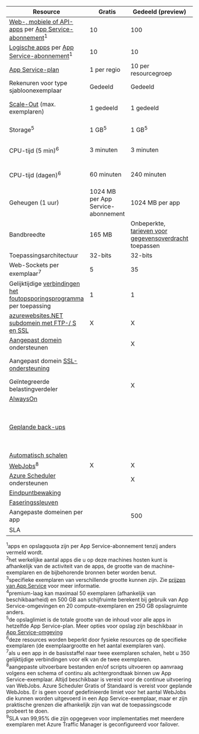 | Resource | Gratis | Gedeeld (preview) | Basic | Standard | Premium </th> |
| --- | --- | --- | --- | --- | --- |
| [Web-, mobiele of API-apps](https://azure.microsoft.com/services/app-service/) per [App Service-abonnement](../articles/app-service/azure-web-sites-web-hosting-plans-in-depth-overview.md)<sup>1</sup> |10 |100 |Onbeperkte<sup>2</sup> |Onbeperkte<sup>2</sup> |Onbeperkte<sup>2</sup> |
| [Logische apps](https://azure.microsoft.com/services/app-service/logic/) per [App Service-abonnement](../articles/app-service/azure-web-sites-web-hosting-plans-in-depth-overview.md)</a><sup>1</sup> |10 |10 |10 |20 per core |20 per core |
| [App Service-plan](../articles/app-service/azure-web-sites-web-hosting-plans-in-depth-overview.md) |1 per regio |10 per resourcegroep |100 per resourcegroep |100 per resourcegroep |100 per resourcegroep |
| Rekenuren voor type sjabloonexemplaar |Gedeeld |Gedeeld |Toegewezen<sup>3</sup> |Toegewezen<sup>3</sup> |Toegewezen<sup>3</sup></p> |
| [Scale-Out](../articles/app-service/web-sites-scale.md) (max. exemplaren) |1 gedeeld |1 gedeeld |3-specifieke<sup>3</sup> |10 toegewezen<sup>3</sup> |20 (50 in as-omgeving) toegewezen<sup>3,4</sup> |
| Storage<sup>5</sup> |1 GB<sup>5</sup> |1 GB<sup>5</sup> |10 GB<sup>5</sup> |50 GB<sup>5</sup> |500 GB<sup>4,5</sup></p> |
| CPU-tijd (5 min)<sup>6</sup> |3 minuten |3 minuten |Onbeperkte, betaalde op standaard [tarieven](https://azure.microsoft.com/pricing/details/app-service/)</a> |Onbeperkt, betalen tegen standaardtarieven |Onbeperkt, betalen tegen standaardtarieven |
| CPU-tijd (dagen)<sup>6</sup> |60 minuten |240 minuten |Onbeperkte, betaalde op standaard [tarieven](https://azure.microsoft.com/pricing/details/app-service/)</a> |Onbeperkt, betalen tegen standaardtarieven |Onbeperkt, betalen tegen standaardtarieven |
| Geheugen (1 uur) |1024 MB per App Service-abonnement |1024 MB per app |N/A |N/A |N/A |
| Bandbreedte |165 MB |Onbeperkte, [tarieven voor gegevensoverdracht](https://azure.microsoft.com/pricing/details/data-transfers/) toepassen |Onbeperkt, gegevensoverdracht tarieven toepassen |Onbeperkt, gegevensoverdracht tarieven toepassen |Onbeperkt, gegevensoverdracht tarieven toepassen |
| Toepassingsarchitectuur |32-bits |32-bits |32-bits/64-bits |32-bits/64-bits |32-bits/64-bits |
| Web-Sockets per exemplaar<sup>7</sup> |5 |35 |350 |Onbeperkt |Onbeperkt |
| Gelijktijdige [verbindingen het foutopsporingsprogramma](../articles/app-service/web-sites-dotnet-troubleshoot-visual-studio.md) per toepassing |1 |1 |1 |5 |5 |
| [azurewebsites.NET subdomein met FTP-/ S en SSL](../articles/app-service/app-service-web-tutorial-custom-ssl.md) |X |X |X |X |X |
| [Aangepast domein](../articles/app-service/app-service-web-tutorial-custom-domain.md) ondersteunen | |X |X |X |X |
| Aangepast domein [SSL-ondersteuning](../articles/app-service/app-service-web-tutorial-custom-ssl.md) | | |Onbeperkte SNI-SSL-verbindingen |Onbeperkte SNI SSL en 1 opgenomen IP SSL-verbindingen |Onbeperkte SNI SSL en 1 opgenomen IP SSL-verbindingen |
| Geïntegreerde belastingverdeler | |X |X |X |X |
| [AlwaysOn](../articles/app-service/web-sites-configure.md) | | |X |X |X |
| [Geplande back-ups](../articles/app-service/web-sites-backup.md) | | | | Geplande back-ups elke 2 uur, maximaal 12 back-ups per dag (handmatige + geplande) | Geplande back-ups elk uur een maximum van 50 back-ups per dag (handmatige + geplande) |
| [Automatisch schalen](../articles/app-service/web-sites-scale.md) | | | |X |X |
| [WebJobs](../articles/app-service/web-sites-create-web-jobs.md)<sup>8</sup> |X |X |X |X |X |
| [Azure Scheduler](https://azure.microsoft.com/services/scheduler/) ondersteunen | |X |X |X |X |
| [Eindpuntbewaking](../articles/app-service/web-sites-monitor.md) | | |X |X |X |
| [Faseringssleuven](../articles/app-service/web-sites-staged-publishing.md) | | | |5 |20 |
| Aangepaste domeinen per app</a> | |500 |500 |500 |500 |
| SLA | |<p> |99,9% |99.95%<sup>10</sup> |99.95%<sup>9</sup> |

<sup>1</sup>apps en opslagquota zijn per App Service-abonnement tenzij anders vermeld wordt.  
<sup>2</sup>het werkelijke aantal apps die u op deze machines hosten kunt is afhankelijk van de activiteit van de apps, de grootte van de machine-exemplaren en de bijbehorende bronnen beter worden benut.  
<sup>3</sup>specifieke exemplaren van verschillende grootte kunnen zijn. Zie [prijzen van App Service](https://azure.microsoft.com/pricing/details/app-service/) voor meer informatie.  
<sup>4</sup>premium-laag kan maximaal 50 exemplaren (afhankelijk van beschikbaarheid) en 500 GB aan schijfruimte berekent bij gebruik van App Service-omgevingen en 20 compute-exemplaren en 250 GB opslagruimte anders.  
<sup>5</sup>de opslaglimiet is de totale grootte van de inhoud voor alle apps in hetzelfde App Service-plan. Meer opties voor opslag zijn beschikbaar in [App Service-omgeving](../articles/app-service/environment/app-service-web-configure-an-app-service-environment.md#storage)  
<sup>6</sup>deze resources worden beperkt door fysieke resources op de specifieke exemplaren (de exemplaargrootte en het aantal exemplaren van).  
<sup>7</sup>als u een app in de basisstaffel naar twee exemplaren schalen, hebt u 350 gelijktijdige verbindingen voor elk van de twee exemplaren.  
<sup>8</sup>aangepaste uitvoerbare bestanden en/of scripts uitvoeren op aanvraag volgens een schema of continu als achtergrondtaak binnen uw App Service-exemplaar. Altijd beschikbaar is vereist voor de continue uitvoering van WebJobs. Azure Scheduler Gratis of Standaard is vereist voor geplande WebJobs. Er is geen vooraf gedefinieerde limiet voor het aantal WebJobs die kunnen worden uitgevoerd in een App Service-exemplaar, maar er zijn praktische grenzen die afhankelijk zijn van wat de toepassingscode probeert te doen.   
<sup>9</sup>SLA van 99,95% die zijn opgegeven voor implementaties met meerdere exemplaren met Azure Traffic Manager is geconfigureerd voor failover.  

